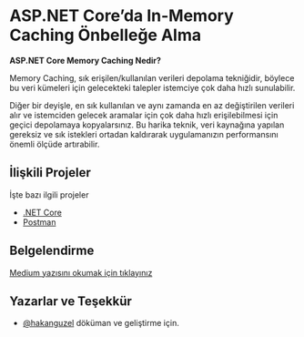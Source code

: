 
# ASP.NET Core’da In-Memory Caching Önbelleğe Alma

**ASP.NET Core Memory Caching Nedir?**

Memory Caching, sık erişilen/kullanılan verileri depolama tekniğidir, böylece bu veri kümeleri için gelecekteki talepler istemciye çok daha hızlı sunulabilir.

Diğer bir deyişle, en sık kullanılan ve aynı zamanda en az değiştirilen verileri alır ve istemciden gelecek aramalar için çok daha hızlı erişilebilmesi için geçici depolamaya kopyalarsınız. Bu harika teknik, veri kaynağına yapılan gereksiz ve sık istekleri ortadan kaldırarak uygulamanızın performansını önemli ölçüde artırabilir.
## İlişkili Projeler

İşte bazı ilgili projeler

- [.NET Core](https://github.com/dotnet/core)
- [Postman](https://www.postman.com/)
  
## Belgelendirme

[Medium yazısını okumak için tıklayınız](https://hakanguzel.medium.com/net-core-memory-caching-d478c8152c35)

  
## Yazarlar ve Teşekkür

- [@hakanguzel](https://github.com/hakanguzel) döküman ve geliştirme için.

  
